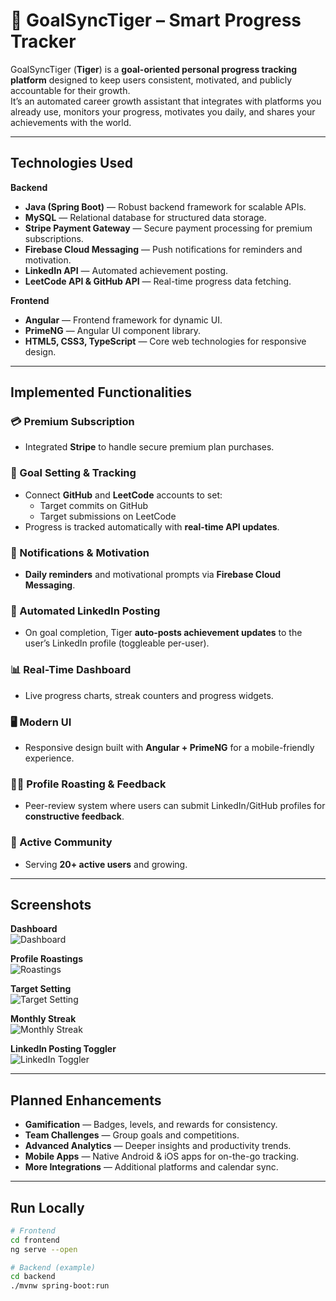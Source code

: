 # 🐅 GoalSyncTiger – Smart Progress Tracker

GoalSyncTiger (**Tiger**) is a **goal-oriented personal progress tracking platform** designed to keep users consistent, motivated, and publicly accountable for their growth.  
It’s an automated career growth assistant that integrates with platforms you already use, monitors your progress, motivates you daily, and shares your achievements with the world.

---

## Technologies Used

**Backend**
- **Java (Spring Boot)** — Robust backend framework for scalable APIs.  
- **MySQL** — Relational database for structured data storage.  
- **Stripe Payment Gateway** — Secure payment processing for premium subscriptions.  
- **Firebase Cloud Messaging** — Push notifications for reminders and motivation.  
- **LinkedIn API** — Automated achievement posting.  
- **LeetCode API & GitHub API** — Real-time progress data fetching.

**Frontend**
- **Angular** — Frontend framework for dynamic UI.  
- **PrimeNG** — Angular UI component library.  
- **HTML5, CSS3, TypeScript** — Core web technologies for responsive design.

---

## Implemented Functionalities

### 💳 Premium Subscription
- Integrated **Stripe** to handle secure premium plan purchases.

### 🎯 Goal Setting & Tracking
- Connect **GitHub** and **LeetCode** accounts to set:
  - Target commits on GitHub
  - Target submissions on LeetCode  
- Progress is tracked automatically with **real-time API updates**.

### 🔔 Notifications & Motivation
- **Daily reminders** and motivational prompts via **Firebase Cloud Messaging**.

### 📢 Automated LinkedIn Posting
- On goal completion, Tiger **auto-posts achievement updates** to the user’s LinkedIn profile (toggleable per-user).

### 📊 Real-Time Dashboard
- Live progress charts, streak counters and progress widgets.

### 🖥️ Modern UI
- Responsive design built with **Angular + PrimeNG** for a mobile-friendly experience.

### 🧑‍💼 Profile Roasting & Feedback
- Peer-review system where users can submit LinkedIn/GitHub profiles for **constructive feedback**.

### 👥 Active Community
- Serving **20+ active users** and growing.

---

## Screenshots

**Dashboard**  
![Dashboard](https://github.com/user-attachments/assets/713ad8b6-4a76-4edd-927f-3d88e70b271e)

**Profile Roastings**  
![Roastings](https://github.com/user-attachments/assets/a0801c94-066f-41d8-b0e9-f1407be83d59)

**Target Setting**  
![Target Setting](https://github.com/user-attachments/assets/f1565f11-17bc-49e4-95a3-3a8b16e489f6)

**Monthly Streak**  
![Monthly Streak](https://github.com/user-attachments/assets/d8b04489-5658-451c-ac75-e19197ea5d3a)

**LinkedIn Posting Toggler**  
![LinkedIn Toggler](https://github.com/user-attachments/assets/00fef4fa-8cdd-41d1-a9bf-098bd5e608d1)

---

## Planned Enhancements
- **Gamification** — Badges, levels, and rewards for consistency.  
- **Team Challenges** — Group goals and competitions.  
- **Advanced Analytics** — Deeper insights and productivity trends.  
- **Mobile Apps** — Native Android & iOS apps for on-the-go tracking.  
- **More Integrations** — Additional platforms and calendar sync.

---

## Run Locally

```bash
# Frontend
cd frontend
ng serve --open

# Backend (example)
cd backend
./mvnw spring-boot:run
